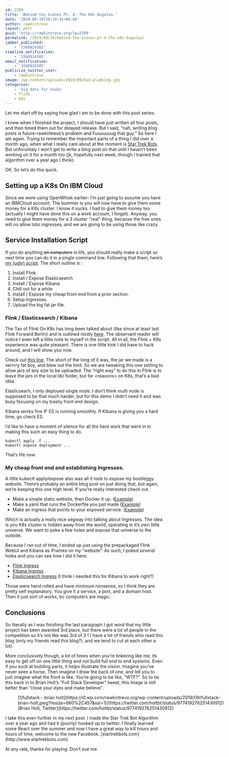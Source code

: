 ```yaml
---
id: 2399
title: 'Behind the Scenes Pt. 4: The K8s Bugaloo.'
date: '2019-09-19T20:19:41+00:00'
author: rawkintrevo
layout: post
guid: 'http://rawkintrevo.org/?p=2399'
permalink: /2019/09/19/behind-the-scenes-pt-4-the-k8s-bugaloo/
jabber_published:
    - '1568924383'
timeline_notification:
    - '1568924385'
email_notification:
    - '1568924385'
publicize_twitter_user:
    - rawkintrevo
image: /wp-content/uploads/2019/09/bad-plumbing.jpg
categories:
    - 'big data for noobs'
    - flink
    - K8s
---
```


Let me start off by saying how glad I am to be done with this post series.

I knew when I finished the project, I should have just written all four posts, and then timed them out for delayed release. But I said, “nah, writing blog posts is future-rawkintrevo’s problem and Fuuuuuuug that guy.” So here I am again. Trying to remember the important parts of a thing I did over a month ago, when what I really care about at the moment is [Star Trek Bots](http://www.startrekbots.com). But unforuntaly I won’t get to write a blog post on that until I haven’t been working on it for a month too (jk, hopefully next week, though I trained that algorithm over a year ago I think).

OK. So let’s do this quick.

## Setting up a K8s On IBM Cloud

Since we were using OpenWhisk earlier- I’m just going to assume you have an IBMCloud account. The bummer is you will now have to give them some money for a K8s cluster. I know it sucks. I had to give them money too (actually I might have done this on a work account, I forget). Anyway, you need to give them money for a 3 cluster “real” thing, because the free ones will no allow Istio ingresses, and we are going to be using those like crazy.

## Service Installation Script

If you do anything <del>on computers</del> in life, you should really make a script so next time you can do it in a single command line. Following that them, here’s [my (ugly) script](https://github.com/rawkintrevo/ibm-ai-a-thon/blob/master/k8s/setup-svcs.sh). The short outline is :

1. Install Flink
2. Install / Expose Elasticsearch
3. Install / Expose Kibana
4. Chill out for a while.
5. Install / Expose my cheap front end from a prior section.
6. Setup Ingresses.
7. Upload the big fat jar file.

### Flink / Elasticsearch / Kibana

The Tao of Flink On K8s has long been talked about (like since at least last Flink Forward Berlin) and is outlined nicely [here](https://ci.apache.org/projects/flink/flink-docs-stable/ops/deployment/kubernetes.html). The observant reader will notice I even left a little note to myself in the script. All in all, the Flink + K8s experience was quite pleasant. There is one little kink I did have to hack around, and I will show you now.

Check out [this line](https://github.ibm.com/trevor-grant/ibm-ai-a-thon/blob/master/k8s/flink/jobmanager-deployment.yaml#L28). The short of the long of it was, the jar we made is a verrrry fat boy, and blew out the limit. So we are tweaking this one setting to allow jars of any size to be uploaded. The “right way” to do this in Flink is to leave the jars in the local lib/ folder, but for &lt;reasons&gt; on K8s, that’s a bad idea.

Elasticsearh, I only deployed single node. I don’t think multi node is supposed to be that much harder, but for this demo I didn’t need it and was busy focusing on my trashy front end design.

Kibana works fine IF ES is running smoothly. If Kibana is giving you a hard time, go check ES.

I’d like to have a moment of silence for all the hard work that went in to making this such an easy thing to do.

```
kubectl apply -f ...
kubectl expose deployment ...
```

That’s life now.

### My cheap front end and establishing Ingresses.

A little kubectl apply/expose also was all it took to expose my bootleggy website. There’s probably an entire blog post on just doing that, but again, we’re keeping this one high level. If you’re really interested check out.

- Make a simple static website, then Docker it up. ([Example](https://github.ibm.com/trevor-grant/ibm-ai-a-thon/blob/master/frontend/Dockerfile))
- Make a yaml that runs the Dockerfile you just made ([Example](https://github.ibm.com/trevor-grant/ibm-ai-a-thon/blob/master/k8s/frontend/my-frontend.yaml))
- Make an ingress that points to your exposed service. ([Example](https://github.ibm.com/trevor-grant/ibm-ai-a-thon/blob/master/k8s/frontend/myingress.yaml))

Which is actually a really nice segway into talking about Ingresses. The idea is you K8s cluster is hidden away from the world, operating in it’s own little universe. We want to poke a few holes and expose that universe to the outside.

Because I ran out of time, I ended up just using the prepackaged Flink WebUI and Kibana as iFrames on my “website”. As such, I poked *several* holes and you can see how I did it here:

- [Flink Ingress](https://github.ibm.com/trevor-grant/ibm-ai-a-thon/blob/master/k8s/frontend/myingress4.yaml)
- [Kibana Ingress](https://github.ibm.com/trevor-grant/ibm-ai-a-thon/blob/master/k8s/frontend/myingress3.yaml)
- [Elasticsearch Ingress](https://github.ibm.com/trevor-grant/ibm-ai-a-thon/blob/master/k8s/frontend/myingress2.yaml) (I think I needed this for Kibana to work right?)

Those were hand rolled and have minimum nonsense, so I think they are pretty self explanatory. You give it a service, a port, and a domain host. Then it just sort of works, bc computers are magic.

## Conclusions

So literally as I was finishing the last paragraph I got word that my little project has been awarded 3rd place, but there were a lot of people in the competition so it’s not like was 3rd of 3 ( I have a lot of friends who read this blog (only my friends read this blog?), and we tend to cut at each other a lot).

More conclusively though, a lot of times when you’re tinkering like me, its easy to get off on one little thing and not build full end to end systems. Even if you suck at building parts, it helps illustrate the vision. Imagine you’ve never seen a horse. Then imagine I draw the back of one, and tell you to just imagine what the front is like. You’re going to be like, “WTF?”. So to tie this back in to Brian Holt’s “Full Stack Developer” tweet, this image is still better than “close your eyes and make believe”.

<figure aria-describedby="caption-attachment-2405" class="wp-caption alignnone" id="attachment_2405" style="width: 680px">[![fullstack - brian holt](https://i0.wp.com/rawkintrevo.org/wp-content/uploads/2019/09/fullstack-brian-holt.jpeg?resize=680%2C457&ssl=1)](https://twitter.com/holtbt/status/977419276251430912)<figcaption class="wp-caption-text" id="caption-attachment-2405">[Brian Holt, Twitter](https://twitter.com/holtbt/status/977419276251430912)</figcaption></figure>I take this even further in my next post. I made the Star Trek Bot Algorithm over a year ago and had it (poorly) hooked up to twitter. I finally learned some React over the summer and now I have a great way to kill hours and hours of time, welcome to the new Facebook. [startrekbots.com](http://www.startrekbots.com)

At any rate, thanks for playing. Don’t sue me.